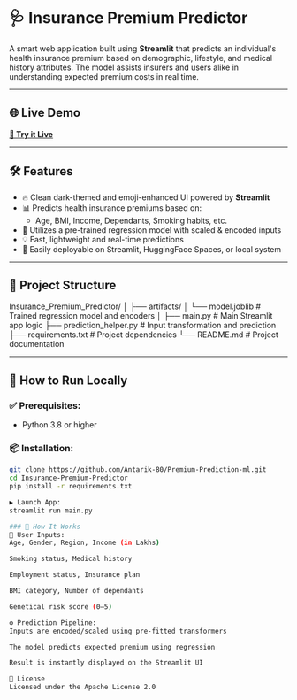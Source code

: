 # 🩺 Insurance Premium Predictor

A smart web application built using **Streamlit** that predicts an individual's health insurance premium based on demographic, lifestyle, and medical history attributes. The model assists insurers and users alike in understanding expected premium costs in real time.

---

## 🌐 Live Demo

**[🔗 Try it Live](https://premium-prediction-using-ml.streamlit.app/)** 


---

## 🛠 Features

- 🔥 Clean dark-themed and emoji-enhanced UI powered by **Streamlit**
- 📊 Predicts health insurance premiums based on:
  - Age, BMI, Income, Dependants, Smoking habits, etc.
- 🧠 Utilizes a pre-trained regression model with scaled & encoded inputs
- 💡 Fast, lightweight and real-time predictions
- 🚀 Easily deployable on Streamlit, HuggingFace Spaces, or local system

---

## 📂 Project Structure
Insurance_Premium_Predictor/
│
├── artifacts/
│ └── model.joblib # Trained regression model and encoders
│
├── main.py # Main Streamlit app logic
├── prediction_helper.py # Input transformation and prediction
├── requirements.txt # Project dependencies
└── README.md # Project documentation


---

## 🚀 How to Run Locally

### ✅ Prerequisites:
- Python 3.8 or higher

### 📦 Installation:
```bash
git clone https://github.com/Antarik-80/Premium-Prediction-ml.git
cd Insurance-Premium-Predictor
pip install -r requirements.txt

▶️ Launch App:
streamlit run main.py

### 🧠 How It Works
🎯 User Inputs:
Age, Gender, Region, Income (in Lakhs)

Smoking status, Medical history

Employment status, Insurance plan

BMI category, Number of dependants

Genetical risk score (0–5)

⚙️ Prediction Pipeline:
Inputs are encoded/scaled using pre-fitted transformers

The model predicts expected premium using regression

Result is instantly displayed on the Streamlit UI

📘 License
Licensed under the Apache License 2.0
